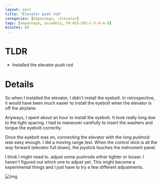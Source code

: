 ```yaml
---
layout: post
title: "Elevator push rod"
categories: [Empennage, ~elevator]
tags: [empennage, assembly, FN-ASS-S02-C-F-0-A-0] 
minutes: 60
---
```


# TLDR

- Installed the elevator push rod


# Details

So when I installed the elevator, I didn't install the eyebolt. In retrospective, it would have been much easier to install the eyebolt when the elevator is off the airplane.

Anyways, I spent about an hour to install the eyebolt. It took really long due to the tight spacing. I had to maneuver carefully to insert the washers and torque the eyebolt correctly.

Once the eyebolt was on, connecting the elevator with the long pushrod was easy enough. I did a moving range test. When the control stick is all the way forward (elevator full down), the joystick touches the instrument panel.

I think I might need to. adjust some pushrods either tighter or looser. I haven't figured out which one to adjust yet. This might become a experimental things and I just have to try a few different adjustments.

![img](https://lh3.googleusercontent.com/pw/AP1GczNwOJXA2E12oVlbzZwov3pLWKVPLoAFqWXH87VRbxrZD5QetyVjXlBg-S6Gazk0zXidSAZmld4VmVyqk5UDLQvl1Pa04iy5wBonyGtwY5oS_g28tnlu29gZehPMvewi2IM7-MpuMT7BOCy1n9w3b-yBYQ=w1290-h1712-s-no-gm?authuser=0)


